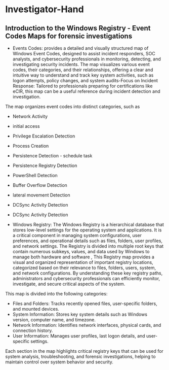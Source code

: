 # Investigator-Hand
## Introduction to the Windows Registry - Event Codes Maps for forensic investigations 

- Events Codes: provides a detailed and visually structured map of Windows Event Codes, designed to assist incident responders, SOC analysts, and cybersecurity professionals in monitoring, detecting, and investigating security incidents. The map visualizes various event codes, their categories, and their relationships, offering a clear and intuitive way to understand and track key system activities, such as logon attempts, policy changes, and system audits-Focus on Incident Response: Tailored to professionals preparing for certifications like eCIR, this map can be a useful reference during incident detection and investigation.

The map organizes event codes into distinct categories, such as 
- Network Activity
- initial access
- Privilege Escalation Detection
- Process Creation
- Persistence Detection - schedule task
- Persistence Registry    Detection
- PowerShell Detection
- Buffer Overflow Detection
- lateral movement Detection
- DCSync Activity Detection
- DCSync Activity Detection


 - Windows Registry: The Windows Registry is a hierarchical database that stores low-level settings for the operating system and applications. It is a critical component in managing system configurations, user preferences, and operational details such as files, folders, user profiles, and network settings. The Registry is divided into multiple root keys that contain numerous subkeys, values, and data used by Windows to manage both hardware and software , This Registry map provides a visual and organized representation of important registry locations, categorized based on their relevance to files, folders, users, system, and network configurations. By understanding these key registry paths, administrators and cybersecurity professionals can efficiently monitor, investigate, and secure critical aspects of the system.

This map is divided into the following categories:

- Files and Folders: Tracks recently opened files, user-specific folders, and mounted devices.
- System Information: Stores key system details such as Windows version, computer name, and timezone.
- Network Information: Identifies network interfaces, physical cards, and connection history.
- User Information: Manages user profiles, last logon details, and user-specific settings.

Each section in the map highlights critical registry keys that can be used for system analysis, troubleshooting, and forensic investigations, helping to maintain control over system behavior and security.

